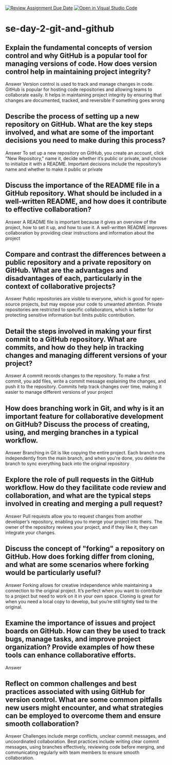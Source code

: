 [![Review Assignment Due Date](https://classroom.github.com/assets/deadline-readme-button-22041afd0340ce965d47ae6ef1cefeee28c7c493a6346c4f15d667ab976d596c.svg)](https://classroom.github.com/a/8wgCKhpZ)
[![Open in Visual Studio Code](https://classroom.github.com/assets/open-in-vscode-2e0aaae1b6195c2367325f4f02e2d04e9abb55f0b24a779b69b11b9e10269abc.svg)](https://classroom.github.com/online_ide?assignment_repo_id=15583785&assignment_repo_type=AssignmentRepo)
# se-day-2-git-and-github
## Explain the fundamental concepts of version control and why GitHub is a popular tool for managing versions of code. How does version control help in maintaining project integrity?
Answer 
Version control is used to track and manage changes in code. GitHub is popular for hosting code repositories and allowing teams to collaborate easily. It helps in maintaining project integrity by ensuring that changes are documented, tracked, and reversible if something goes wrong

## Describe the process of setting up a new repository on GitHub. What are the key steps involved, and what are some of the important decisions you need to make during this process?
Answer
To set up a new repository on GitHub, you create an account, click "New Repository," name it, decide whether it’s public or private, and choose to initialize it with a README. Important decisions include the repository’s name and whether to make it public or private

## Discuss the importance of the README file in a GitHub repository. What should be included in a well-written README, and how does it contribute to effective collaboration?
Answer
A README file is important because it gives an overview of the project, how to set it up, and how to use it. A well-written README improves collaboration by providing clear instructions and information about the project

## Compare and contrast the differences between a public repository and a private repository on GitHub. What are the advantages and disadvantages of each, particularly in the context of collaborative projects?
Answer 
Public repositories are visible to everyone, which is good for open-source projects, but may expose your code to unwanted attention. Private repositories are restricted to specific collaborators, which is better for protecting sensitive information but limits public contribution.


## Detail the steps involved in making your first commit to a GitHub repository. What are commits, and how do they help in tracking changes and managing different versions of your project?
Answer 
A commit records changes to the repository. To make a first commit, you add files, write a commit message explaining the changes, and push it to the repository. Commits help track changes over time, making it easier to manage different versions of your project

## How does branching work in Git, and why is it an important feature for collaborative development on GitHub? Discuss the process of creating, using, and merging branches in a typical workflow.
Answer 
Branching in Git is like copying the entire project. Each branch runs independently from the main branch, and when you're done, you delete the branch to sync everything back into the original repository

## Explore the role of pull requests in the GitHub workflow. How do they facilitate code review and collaboration, and what are the typical steps involved in creating and merging a pull request?
Answer 
Pull requests allow you to request changes from another developer’s repository, enabling you to merge your project into theirs. The owner of the repository reviews your project, and if they like it, they can integrate your changes.

## Discuss the concept of "forking" a repository on GitHub. How does forking differ from cloning, and what are some scenarios where forking would be particularly useful?
Answer 
Forking allows for creative independence while maintaining a connection to the original project. It’s perfect when you want to contribute to a project but need to work on it in your own space. Cloning is great for when you need a local copy to develop, but you’re still tightly tied to the original.

## Examine the importance of issues and project boards on GitHub. How can they be used to track bugs, manage tasks, and improve project organization? Provide examples of how these tools can enhance collaborative efforts.
Answer 


## Reflect on common challenges and best practices associated with using GitHub for version control. What are some common pitfalls new users might encounter, and what strategies can be employed to overcome them and ensure smooth collaboration?
Answer 
Challenges include merge conflicts, unclear commit messages, and uncoordinated collaboration. Best practices include writing clear commit messages, using branches effectively, reviewing code before merging, and communicating regularly with team members to ensure smooth collaboration.
